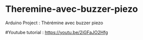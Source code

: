 # Theremine-avec-buzzer-piezo
Arduino Project : Thérémine avec buzzer piezo 

#Youtube tutorial : https://youtu.be/2iGFaJO2Hfg
